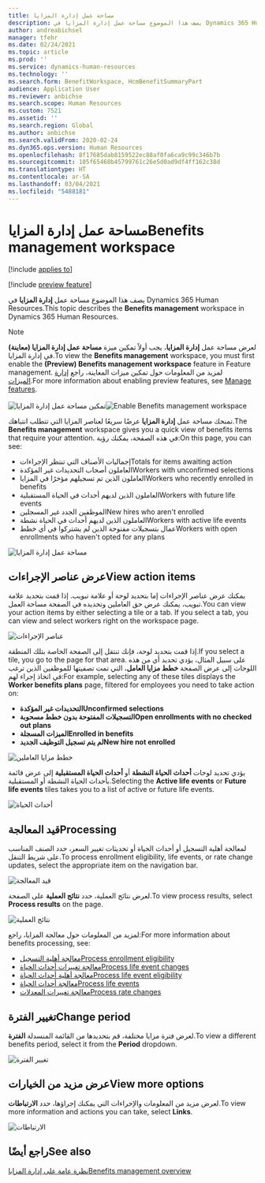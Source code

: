 ```yaml
---
title: مساحة عمل إدارة المزايا
description: يصف هذا الموضوع مساحة عمل إدارة المزايا في Dynamics 365 Human Resources.
author: andreabichsel
manager: tfehr
ms.date: 02/24/2021
ms.topic: article
ms.prod: ''
ms.service: dynamics-human-resources
ms.technology: ''
ms.search.form: BenefitWorkspace, HcmBenefitSummaryPart
audience: Application User
ms.reviewer: anbichse
ms.search.scope: Human Resources
ms.custom: 7521
ms.assetid: ''
ms.search.region: Global
ms.author: anbichse
ms.search.validFrom: 2020-02-24
ms.dyn365.ops.version: Human Resources
ms.openlocfilehash: 8f17685dab8159522ec88af0fa6ca9c99c346b7b
ms.sourcegitcommit: 105f65468b45799761c26e5d0ad9df4ff162c38d
ms.translationtype: HT
ms.contentlocale: ar-SA
ms.lasthandoff: 03/04/2021
ms.locfileid: "5488181"
---
```

# <a name="benefits-management-workspace"></a><span data-ttu-id="85d26-103">مساحة عمل إدارة المزايا</span><span class="sxs-lookup"><span data-stu-id="85d26-103">Benefits management workspace</span></span>

[!include [applies to](../includes/applies-to-hr.md)]

[!include [preview feature](./includes/preview-feature.md)]

<span data-ttu-id="85d26-104">يصف هذا الموضوع مساحة عمل **إدارة المزايا** في Dynamics 365 Human Resources.</span><span class="sxs-lookup"><span data-stu-id="85d26-104">This topic describes the **Benefits management** workspace in Dynamics 365 Human Resources.</span></span>

> [!NOTE]
> <span data-ttu-id="85d26-105">لعرض مساحة عمل **إدارة المزايا**، يجب أولاً تمكين ميزة **مساحة عمل إدارة المزايا (معاينة)** في إدارة المزايا.</span><span class="sxs-lookup"><span data-stu-id="85d26-105">To view the **Benefits management** workspace, you must first enable the **(Preview) Benefits management workspace** feature in Feature management.</span></span> <span data-ttu-id="85d26-106">لمزيد من المعلومات حول تمكين ميزات المعاينة، راجع [إدارة الميزات](../hr-admin-manage-features.md).</span><span class="sxs-lookup"><span data-stu-id="85d26-106">For more information about enabling preview features, see [Manage features](../hr-admin-manage-features.md).</span></span><br><br><span data-ttu-id="85d26-107">![تمكين مساحة عمل إدارة المزايا](./media/hr-benefits-management-workspace-enable.png)</span><span class="sxs-lookup"><span data-stu-id="85d26-107">![Enable Benefits management workspace](./media/hr-benefits-management-workspace-enable.png)</span></span>

<span data-ttu-id="85d26-108">تمنحك مساحة عمل **إدارة المزايا** عرضًا سريعًا لعناصر المزايا التي تتطلب انتباهك.</span><span class="sxs-lookup"><span data-stu-id="85d26-108">The **Benefits management** workspace gives you a quick view of benefits items that require your attention.</span></span> <span data-ttu-id="85d26-109">في هذه الصفحة، يمكنك رؤية:</span><span class="sxs-lookup"><span data-stu-id="85d26-109">On this page, you can see:</span></span>

- <span data-ttu-id="85d26-110">إجماليات الأصناف التي تنتظر الإجراءات</span><span class="sxs-lookup"><span data-stu-id="85d26-110">Totals for items awaiting action</span></span>
- <span data-ttu-id="85d26-111">العاملون أصحاب التحديدات غير المؤكدة</span><span class="sxs-lookup"><span data-stu-id="85d26-111">Workers with unconfirmed selections</span></span>
- <span data-ttu-id="85d26-112">العاملون الذين تم تسجيلهم مؤخرًا في المزايا</span><span class="sxs-lookup"><span data-stu-id="85d26-112">Workers who recently enrolled in benefits</span></span>
- <span data-ttu-id="85d26-113">العاملون الذين لديهم أحداث في الحياة المستقبلية</span><span class="sxs-lookup"><span data-stu-id="85d26-113">Workers with future life events</span></span>
- <span data-ttu-id="85d26-114">الموظفين الجدد غير المسجلين</span><span class="sxs-lookup"><span data-stu-id="85d26-114">New hires who aren't enrolled</span></span>
- <span data-ttu-id="85d26-115">العاملون الذين لديهم أحداث في الحياة نشطة</span><span class="sxs-lookup"><span data-stu-id="85d26-115">Workers with active life events</span></span>
- <span data-ttu-id="85d26-116">عمال بتسجيلات مفتوحة الذين لم يشتركوا في أي خطط</span><span class="sxs-lookup"><span data-stu-id="85d26-116">Workers with open enrollments who haven't opted for any plans</span></span>

![مساحة عمل إدارة المزايا](./media/hr-benefits-management-workspace.png)

## <a name="view-action-items"></a><span data-ttu-id="85d26-118">عرض عناصر الإجراءات</span><span class="sxs-lookup"><span data-stu-id="85d26-118">View action items</span></span>

<span data-ttu-id="85d26-119">يمكنك عرض عناصر الإجراءات إما بتحديد لوحة أو علامة تبويب. إذا قمت بتحديد علامة تبويب، يمكنك عرض حق العاملين وتحديده في الصفحة مساحة العمل.</span><span class="sxs-lookup"><span data-stu-id="85d26-119">You can view your action items by either selecting a tile or a tab. If you select a tab, you can view and select workers right on the workspace page.</span></span>

![عناصر الإجراءات](./media/hr-benefits-management-workspace-action-items.png)

<span data-ttu-id="85d26-121">إذا قمت بتحديد لوحة، فإنك تنتقل إلى الصفحة الخاصة بتلك المنطقة.</span><span class="sxs-lookup"><span data-stu-id="85d26-121">If you select a tile, you go to the page for that area.</span></span> <span data-ttu-id="85d26-122">على سبيل المثال، يؤدي تحديد أي من هذه اللوحات إلى عرض الصفحة **خطط مزايا العامل**، التي تمت تصفيتها للموظفين الذين ترغب في اتخاذ إجراء لهم:</span><span class="sxs-lookup"><span data-stu-id="85d26-122">For example, selecting any of these tiles displays the **Worker benefits plans** page, filtered for employees you need to take action on:</span></span>

- <span data-ttu-id="85d26-123">**التحديدات غير المؤكدة**</span><span class="sxs-lookup"><span data-stu-id="85d26-123">**Unconfirmed selections**</span></span>
- <span data-ttu-id="85d26-124">**التسجيلات المفتوحة بدون خطط مسحوبة**</span><span class="sxs-lookup"><span data-stu-id="85d26-124">**Open enrollments with no checked out plans**</span></span>
- <span data-ttu-id="85d26-125">**الميزات المسجلة**</span><span class="sxs-lookup"><span data-stu-id="85d26-125">**Enrolled in benefits**</span></span>
- <span data-ttu-id="85d26-126">**لم يتم تسجيل التوظيف الجديد**</span><span class="sxs-lookup"><span data-stu-id="85d26-126">**New hire not enrolled**</span></span>

![خطط مزايا العاملين](./media/hr-benefits-management-workspace-plans.png)

<span data-ttu-id="85d26-128">يؤدي تحديد لوحات **أحداث الحياة النشطة** أو **أحداث الحياة المستقبلية** إلى عرض قائمة بأحداث الحياة النشطة أو المستقبلية.</span><span class="sxs-lookup"><span data-stu-id="85d26-128">Selecting the **Active life events** or **Future life events** tiles takes you to a list of active or future life events.</span></span>

![أحداث الحياة](./media/hr-benefits-management-workspace-life-events.png)

## <a name="processing"></a><span data-ttu-id="85d26-130">قيد المعالجة</span><span class="sxs-lookup"><span data-stu-id="85d26-130">Processing</span></span>

<span data-ttu-id="85d26-131">لمعالجة أهلية التسجيل أو أحداث الحياة أو تحديثات تغيير السعر، حدد الصنف المناسب على شريط التنقل.</span><span class="sxs-lookup"><span data-stu-id="85d26-131">To process enrollment eligibility, life events, or rate change updates, select the appropriate item on the navigation bar.</span></span>

![قيد المعالجة](./media/hr-benefits-management-workspace-processing.png)

<span data-ttu-id="85d26-133">لعرض نتائج العملية، حدد **نتائج العملية** على الصفحة.</span><span class="sxs-lookup"><span data-stu-id="85d26-133">To view process results, select **Process results** on the page.</span></span>

![نتائج العملية](./media/hr-benefits-management-workspace-process-results.png)

<span data-ttu-id="85d26-135">لمزيد من المعلومات حول معالجة المزايا، راجع:</span><span class="sxs-lookup"><span data-stu-id="85d26-135">For more information about benefits processing, see:</span></span>

- [<span data-ttu-id="85d26-136">معالجة أهلية التسجيل</span><span class="sxs-lookup"><span data-stu-id="85d26-136">Process enrollment eligibility</span></span>](hr-benefits-process-enrollment-eligibility.md)
- [<span data-ttu-id="85d26-137">معالجة تغييرات أحداث الحياة</span><span class="sxs-lookup"><span data-stu-id="85d26-137">Process life event changes</span></span>](hr-benefits-process-life-event-changes.md)
- [<span data-ttu-id="85d26-138">معالجة أهلية أحداث الحياة</span><span class="sxs-lookup"><span data-stu-id="85d26-138">Process life event eligibility</span></span>](hr-benefits-process-life-event-eligibility.md)
- [<span data-ttu-id="85d26-139">معالجة أحداث الحياة</span><span class="sxs-lookup"><span data-stu-id="85d26-139">Process life events</span></span>](hr-benefits-process-life-events.md)
- [<span data-ttu-id="85d26-140">معالجة تغييرات المعدلات</span><span class="sxs-lookup"><span data-stu-id="85d26-140">Process rate changes</span></span>](hr-benefits-process-rate-changes.md)

## <a name="change-period"></a><span data-ttu-id="85d26-141">تغيير الفترة</span><span class="sxs-lookup"><span data-stu-id="85d26-141">Change period</span></span>

<span data-ttu-id="85d26-142">لعرض فترة مزايا مختلفة، قم بتحديدها من القائمة المنسدلة **الفترة**.</span><span class="sxs-lookup"><span data-stu-id="85d26-142">To view a different benefits period, select it from the **Period** dropdown.</span></span>

![تغيير الفترة](./media/hr-benefits-management-workspace-period.png)

## <a name="view-more-options"></a><span data-ttu-id="85d26-144">عرض مزيد من الخيارات</span><span class="sxs-lookup"><span data-stu-id="85d26-144">View more options</span></span>

<span data-ttu-id="85d26-145">لعرض مزيد من المعلومات والإجراءات التي يمكنك إجراؤها، حدد **الارتباطات**.</span><span class="sxs-lookup"><span data-stu-id="85d26-145">To view more information and actions you can take, select **Links**.</span></span>

![الارتباطات](./media/hr-benefits-management-workspace-links.png)

## <a name="see-also"></a><span data-ttu-id="85d26-147">راجع أيضًا</span><span class="sxs-lookup"><span data-stu-id="85d26-147">See also</span></span>

[<span data-ttu-id="85d26-148">نظرة عامة على إدارة المزايا</span><span class="sxs-lookup"><span data-stu-id="85d26-148">Benefits management overview</span></span>](hr-benefits-management-overview.md)